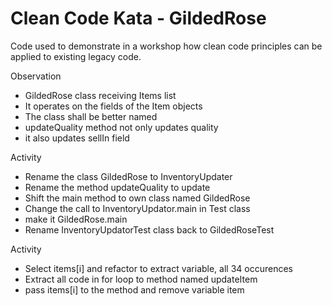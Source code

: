 # Clean Code Kata - GildedRose

Code used to demonstrate in a workshop how clean code principles can be
applied to existing legacy code.

Observation

- GildedRose class receiving Items list
- It operates on the fields of the Item objects
- The class shall be better named
- updateQuality method not only updates quality
- it also updates sellIn field

Activity

- Rename the class GildedRose to InventoryUpdater
- Rename the method updateQuality to update
- Shift the main method to own class named GildedRose
- Change the call to InventoryUpdator.main in Test class
- make it GildedRose.main
- Rename InventoryUpdatorTest class back to GildedRoseTest

Activity

- Select items[i] and refactor to extract variable, all 34 occurences
- Extract all code in for loop to method named updateItem
- pass items[i] to the method and remove variable item
